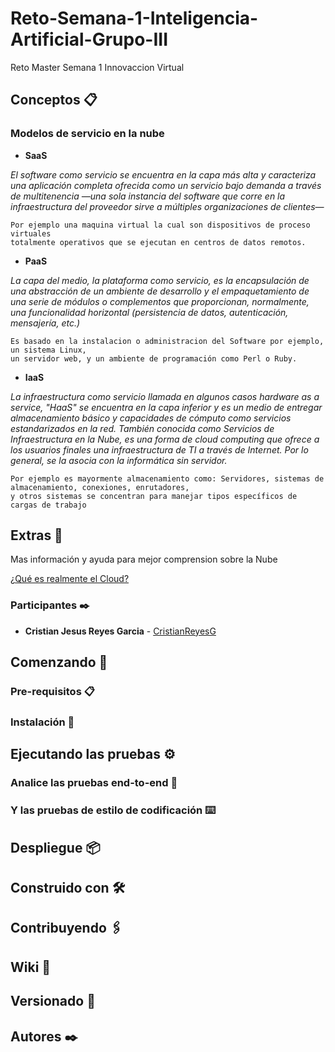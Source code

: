 # Reto-Semana-1-Inteligencia-Artificial-Grupo-III

Reto Master Semana 1 Innovaccion Virtual

## Conceptos 📋

### Modelos de servicio en la nube

* **SaaS**

_El software como servicio se encuentra en la capa más alta y caracteriza una aplicación completa ofrecida como un servicio bajo demanda a través de multitenencia —una sola instancia del software que corre en la infraestructura del proveedor sirve a múltiples organizaciones de clientes—_

```
Por ejemplo una maquina virtual la cual son dispositivos de proceso virtuales 
totalmente operativos que se ejecutan en centros de datos remotos.
```

* **PaaS**

_La capa del medio, la plataforma como servicio, es la encapsulación de una abstracción de un ambiente de desarrollo y el empaquetamiento de una serie de módulos o complementos que proporcionan, normalmente, una funcionalidad horizontal (persistencia de datos, autenticación, mensajería, etc.)_

```
Es basado en la instalacion o administracion del Software por ejemplo, un sistema Linux, 
un servidor web, y un ambiente de programación como Perl o Ruby.
```

* **IaaS**

_La infraestructura como servicio llamada en algunos casos hardware as a service, "HaaS" se encuentra en la capa inferior y es un medio de entregar almacenamiento básico y capacidades de cómputo como servicios estandarizados en la red. También conocida como Servicios de Infraestructura en la Nube, es una forma de cloud computing que ofrece a los usuarios finales una infraestructura de TI a través de Internet. Por lo general, se la asocia con la informática sin servidor._

```
Por ejemplo es mayormente almacenamiento como: Servidores, sistemas de almacenamiento, conexiones, enrutadores, 
y otros sistemas se concentran para manejar tipos específicos de cargas de trabajo
```

## Extras 📖

Mas información y ayuda para mejor comprension sobre la Nube

[¿Qué es realmente el Cloud?](https://www.youtube.com/watch?v=1rTs-tSqqv8)


### Participantes ✒️
* **Cristian Jesus Reyes Garcia** - [CristianReyesG](https://github.com/CristianReyesG) 



## Comenzando 🚀

### Pre-requisitos 📋

### Instalación 🔧

## Ejecutando las pruebas ⚙️

### Analice las pruebas end-to-end 🔩

### Y las pruebas de estilo de codificación ⌨️

## Despliegue 📦

## Construido con 🛠️

## Contribuyendo 🖇️

## Wiki 📖

## Versionado 📌

## Autores ✒️

